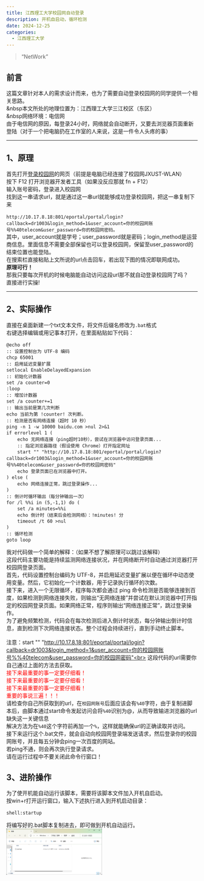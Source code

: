 ```yaml
---
title: 江西理工大学校园网自动登录
description: 开机自启动，循环检测
date: 2024-12-25
categories:
  - 江西理工大学
---
```

> “NetWork”
## 前言
这篇文章针对本人的需求设计而来，也为了需要自动登录校园网的同学提供一个相关思路。<br>
&nbsp本文所处的地理位置为：江西理工大学三江校区（东区）<br>&nbsp网络环境：电信网<br>
由于电信网的原因，每登录24小时，网络就会自动断开，又要去浏览器页面重新登陆（对于一个把电脑扔在工作室的人来说，这是一件令人头疼的事）<br>


----
## 1、原理
首先打开[登录校园网](http://10.17.8.18/)的网页（前提是电脑已经连接了校园网JXUST-WLAN）<br>
按下 F12 打开浏览器开发者工具（如果没反应那就 fn + F12）<br>
输入账号密码，登录进入校园网<br>
找到这一串请求url，就是通过这一串url就能够成功登录校园网，把这一串复制下来

`http://10.17.8.18:801/eportal/portal/login?callback=dr1003&login_method=1&user_account=你的校园网账号%%40telecom&user_password=你的校园网密码。`<br>
其中，user_account就是学号；user_password就是密码；login_method是运营商信息。里面信息不需要全部保留也可以登录校园网，保留至user_password的结束位置也能登陆。<br>
在搜索栏直接粘贴上文所说的url点击回车，若出现下图的情况即联网成功。<br>
**原理可行！**<br>
那我只要每次开机的时候电脑能自动访问这段url那不就自动登录校园网了吗？<br>
直接进行实操!


----
## 2、实际操作
直接在桌面新建一个txt文本文件，将文件后缀名修改为`.bat`格式<br>
右键选择编辑或用记事本打开，在里面粘贴如下代码：<br>
```
@echo off
:: 设置控制台为 UTF-8 编码
chcp 65001
:: 启用延迟变量扩展
setlocal EnableDelayedExpansion
:: 初始化计数器
set /a counter=0
:loop
:: 增加计数器
set /a counter+=1
:: 输出当前是第几次判断
echo 当前为第 !counter! 次判断。
:: 检测是否有网络连接（超时 10 秒）
ping -n 1 -w 10000 baidu.com >nul 2>&1
if errorlevel 1 (
    echo 无网络连接（ping超时10秒），尝试在浏览器中访问登录页面...
    :: 指定浏览器路径（假设使用 Chrome）打开指定网址
    start "" "http://10.17.8.18:801/eportal/portal/login?callback=dr1003&login_method=1&user_account=你的校园网账号%%40telecom&user_password=你的校园网密码"
    echo 登录页面已在浏览器中打开。
) else (
    echo 网络连接正常，跳过登录操作...
)
:: 倒计时循环输出（每分钟输出一次）
for /l %%i in (5,-1,1) do (
    set /a minutes=%%i
    echo 倒计时（结束后会检测网络）：!minutes! 分
    timeout /t 60 >nul
)
:: 循环检测
goto loop
```

我对代码做一个简单的解释：（如果不想了解原理可以跳过该解释）<br>
这段代码主要功能是持续监测网络连接状况，并在网络断开时自动通过浏览器打开校园网登录页面。<br>首先，代码设置控制台编码为 UTF-8，并启用延迟变量扩展以便在循环中动态使用变量。然后，它初始化一个计数器，用于记录执行循环的次数。<br>接下来，进入一个无限循环，程序每次都会通过 ping 命令检测是否能够连接到百度，如果检测到网络连接失败，则输出“无网络连接”并尝试在默认浏览器中打开指定的校园网登录页面。如果网络正常，程序则输出“网络连接正常”，跳过登录操作。<br>为了避免频繁检测，代码会在每次检测后进入倒计时状态，每分钟输出倒计时信息，直到检测下次网络连接状态。整个过程会持续进行，直到手动终止脚本。<br><br>
注意：start "" "http://10.17.8.18:801/eportal/portal/login?callback=dr1003&login_method=1&user_account=你的校园网账号%%40telecom&user_password=你的校园网密码"<br>
这段代码的url需要你自己通过上面的方法去获取。<br>
<font color=red>接下来最重要的事一定要仔细看！</font><br>
<font color=red>接下来最重要的事一定要仔细看！</font><br><font color=red>接下来最重要的事一定要仔细看！</font><br><font color=red>重要的事说三遍！！！</font><br>
请检查你自己所获取到的url，在`校园网账号`后面应该会有`%40`字符，由于复制进脚本后，由脚本通过start命令发起访问会将`%40`识别为@，从而导致输进浏览器的url缺失这一关键信息<br>
解决方法为在`%40`这个字符前再加一个`%`，这样就能确保url的正确读取并访问。<br>
接下来运行这个.bat文件，就会自动向校园网登录端发送请求，然后登录你的校园网账号，并且每五分钟会ping一次百度的网站。<br>
若ping不通，则会再次执行登录请求。<br>
请在运行过程中不要关闭此命令行窗口！<br>
## 3、进阶操作
为了使开机能自动运行该脚本，需要将该脚本文件加入开机自启动。<br>
按win+r打开运行窗口，输入下述执行进入到开机启动目录：<br>
```
shell:startup
```
将编写好的.bat脚本复制进去，即可做到开机自动运行。<br>
<img src="./auto-login-net-jxust.assets/start.png" width="50%" align="center" /><br>





